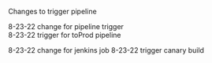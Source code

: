 Changes to trigger pipeline

8-23-22 change for pipeline trigger  
8-23-22 trigger for toProd pipeline

8-23-22 change for jenkins job
8-23-22 trigger canary build